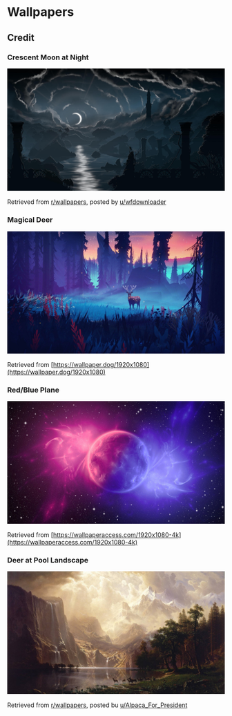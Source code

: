 # Wallpapers

## Credit
### Crescent Moon at Night
![Crescent Moon at Night Wallpaper](crescent-moonlight-at-night.jpg)

Retrieved from [r/wallpapers](https://www.reddit.com/r/wallpaper/comments/prlvoc/crescent_moonlight_at_night_1920_x_1080/), posted by [u/wfdownloader](https://www.reddit.com/user/wfdownloader)

### Magical Deer
![Magical Deer Wallpaper](magical-deer.jpg)

Retrieved from [https://wallpaper.dog/1920x1080](https://wallpaper.dog/1920x1080)

### Red/Blue Plane

![Red and Blue Planet Wallpaper](red-blue-planet.jpg)

Retrieved from [https://wallpaperaccess.com/1920x1080-4k](https://wallpaperaccess.com/1920x1080-4k)

### Deer at Pool Landscape

![Deer at Pool Landscape Wallpaper](deer-pool-landscape.jpg)

Retrieved from [r/wallpapers](https://www.reddit.com/r/wallpapers/comments/6sxyo3/my_friend_asked_why_i_was_staring_at_my_desktop/), posted bu [u/Alpaca_For_President](https://www.reddit.com/user/Alpaca_For_President)
